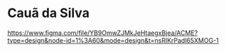 # Cauã da Silva

https://www.figma.com/file/YB9OmwZJMkJeHtaegxBjea/ACME?type=design&node-id=1%3A60&mode=design&t=nsRlKrPadl65XMOG-1